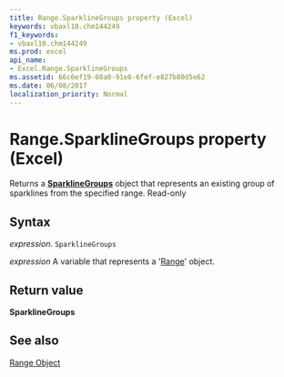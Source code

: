 ```yaml
---
title: Range.SparklineGroups property (Excel)
keywords: vbaxl10.chm144249
f1_keywords:
- vbaxl10.chm144249
ms.prod: excel
api_name:
- Excel.Range.SparklineGroups
ms.assetid: 66c6ef19-08a0-91e8-6fef-e827b80d5e62
ms.date: 06/08/2017
localization_priority: Normal
---
```



# Range.SparklineGroups property (Excel)

Returns a  **[SparklineGroups](Excel.SparklineGroups.md)** object that represents an existing group of sparklines from the specified range. Read-only


## Syntax

_expression_. `SparklineGroups`

_expression_ A variable that represents a '[Range](Excel.Range(object).md)' object.


## Return value

 **SparklineGroups**


## See also


[Range Object](Excel.Range(object).md)

